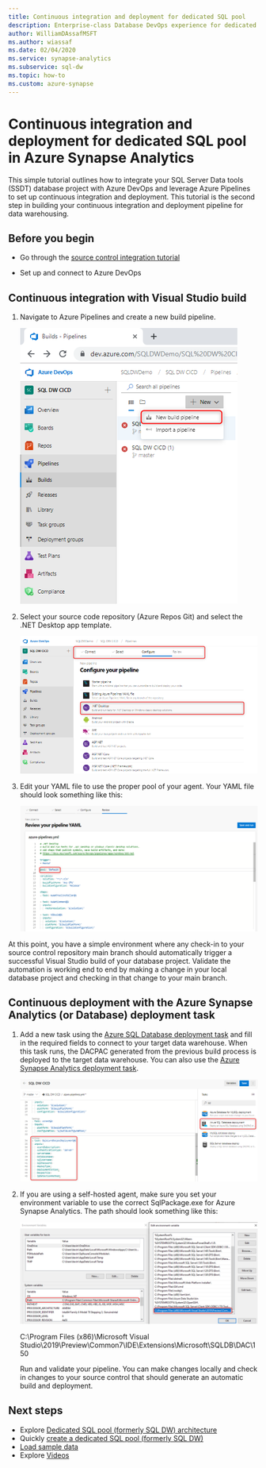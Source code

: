 ```yaml
---
title: Continuous integration and deployment for dedicated SQL pool
description: Enterprise-class Database DevOps experience for dedicated SQL pool in Azure Synapse Analytics with built-in support for continuous integration and deployment using Azure Pipelines.
author: WilliamDAssafMSFT
ms.author: wiassaf
ms.date: 02/04/2020
ms.service: synapse-analytics
ms.subservice: sql-dw
ms.topic: how-to
ms.custom: azure-synapse
---
```

# Continuous integration and deployment for dedicated SQL pool in Azure Synapse Analytics

This simple tutorial outlines how to integrate your SQL Server Data tools (SSDT) database project with Azure DevOps and leverage Azure Pipelines to set up continuous integration and deployment. This tutorial is the second step in building your continuous integration and deployment pipeline for data warehousing.

## Before you begin

- Go through the [source control integration tutorial](sql-data-warehouse-source-control-integration.md)

- Set up and connect to Azure DevOps

## Continuous integration with Visual Studio build

1. Navigate to Azure Pipelines and create a new build pipeline.

      ![New Pipeline](./media/sql-data-warehouse-continuous-integration-and-deployment/1-new-build-pipeline.png "New Pipeline")

2. Select your source code repository (Azure Repos Git) and select the .NET Desktop app template.

      ![Pipeline Setup](./media/sql-data-warehouse-continuous-integration-and-deployment/2-pipeline-setup.png "Pipeline Setup")

3. Edit your YAML file to use the proper pool of your agent. Your YAML file should look something like this:

      ![YAML](./media/sql-data-warehouse-continuous-integration-and-deployment/3-yaml-file.png "YAML")

At this point, you have a simple environment where any check-in to your source control repository main branch should automatically trigger a successful Visual Studio build of your database project. Validate the automation is working end to end by making a change in your local database project and checking in that change to your main branch.

## Continuous deployment with the Azure Synapse Analytics (or Database) deployment task

1. Add a new task using the [Azure SQL Database deployment task](/azure/devops/pipelines/targets/azure-sqldb) and fill in the required fields to connect to your target data warehouse. When this task runs, the DACPAC generated from the previous build process is deployed to the target data warehouse. You can also use the [Azure Synapse Analytics deployment task](https://marketplace.visualstudio.com/items?itemName=ms-sql-dw.SQLDWDeployment).

      ![Deployment Task](./media/sql-data-warehouse-continuous-integration-and-deployment/4-deployment-task.png "Deployment Task")

2. If you are using a self-hosted agent, make sure you set your environment variable to use the correct SqlPackage.exe for Azure Synapse Analytics. The path should look something like this:

      ![Environment Variable](./media/sql-data-warehouse-continuous-integration-and-deployment/5-environment-variable-preview.png "Environment Variable")

   C:\Program Files (x86)\Microsoft Visual Studio\2019\Preview\Common7\IDE\Extensions\Microsoft\SQLDB\DAC\150  

   Run and validate your pipeline. You can make changes locally and check in changes to your source control that should generate an automatic build and deployment.

## Next steps

- Explore [Dedicated SQL pool (formerly SQL DW) architecture](massively-parallel-processing-mpp-architecture.md)
- Quickly [create a dedicated SQL pool (formerly SQL DW)](create-data-warehouse-portal.md)
- [Load sample data](./load-data-from-azure-blob-storage-using-copy.md)
- Explore [Videos](sql-data-warehouse-videos.md)

